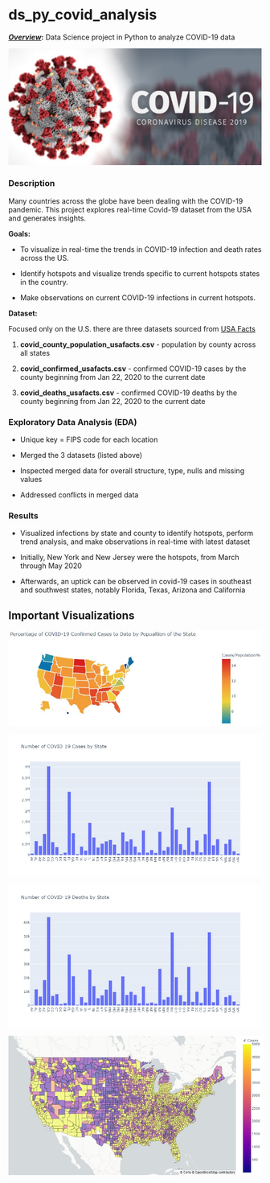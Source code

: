 # ds_py_covid_analysis
**_<ins>Overview</ins>_:** Data Science project in Python to analyze COVID-19 data

![COVID-19](images/1_COVID_TITLE.jpg "COVID-19")

### Description

Many countries across the globe have been dealing with the COVID-19 pandemic. This project explores real-time Covid-19 dataset from the USA and generates insights.

**Goals:**

* To visualize in real-time the trends in COVID-19 infection and death rates across the US.

* Identify hotspots and visualize trends specific to current hotspots states in the country.

* Make observations on current COVID-19 infections in current hotspots.

**Dataset:**

Focused only on the U.S. there are three datasets sourced from [USA Facts](https://usafacts.org/)

1. **covid_county_population_usafacts.csv** - population by county across all states

2. **covid_confirmed_usafacts.csv** - confirmed COVID-19 cases by the county beginning from Jan 22, 2020 to the current date

3. **covid_deaths_usafacts.csv** - confirmed COVID-19 deaths by the county beginning from Jan 22, 2020 to the current date

### Exploratory Data Analysis (EDA)

* Unique key = FIPS code for each location

* Merged the 3 datasets (listed above)

* Inspected merged data for overall structure, type, nulls and missing values

* Addressed conflicts in merged data

### Results

* Visualized infections by state and county to identify hotspots, perform trend analysis, and make observations in real-time with latest dataset

* Initially, New York and New Jersey were the hotspots, from March through May 2020

* Afterwards, an uptick can be observed in covid-19 cases in southeast and southwest  states, notably Florida, Texas, Arizona and California

## Important Visualizations

![COVID-19](images/2_USA_Map.JPG "COVID-19")

![COVID-19](images/3_Cases_Bar.jpg "COVID-19")

![COVID-19](images/4_Deaths_Bar.jpg "COVID-19")

![COVID-19](images/5_Geo_Map.jpg "COVID-19")
